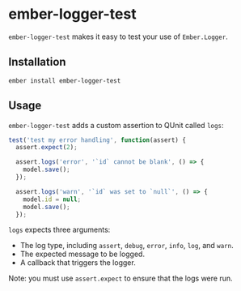 # ember-logger-test

`ember-logger-test` makes it easy to test your use of `Ember.Logger`.

## Installation

`ember install ember-logger-test`

## Usage

`ember-logger-test` adds a custom assertion to QUnit called `logs`:

```js
test('test my error handling', function(assert) {
  assert.expect(2);

  assert.logs('error', '`id` cannot be blank', () => {
    model.save();
  });

  assert.logs('warn', '`id` was set to `null`', () => {
    model.id = null;
    model.save();
  });
```

`logs` expects three arguments:

* The log type, including `assert`, `debug`, `error`, `info`, `log`, and `warn`.
* The expected message to be logged.
* A callback that triggers the logger.

Note: you must use `assert.expect` to ensure that the logs were run.

